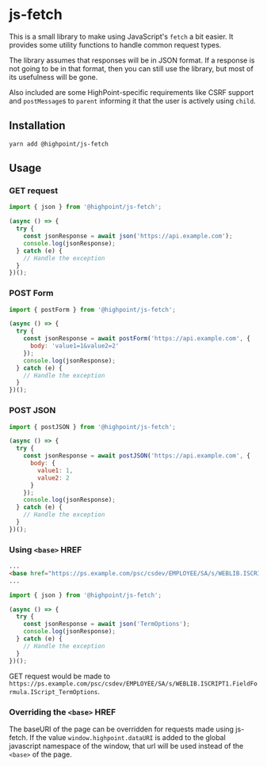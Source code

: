 # js-fetch

This is a small library to make using JavaScript's `fetch` a bit easier. It 
provides some utility functions to handle common request types.

The library assumes that responses will be in JSON format. If a response is not
going to be in that format, then you can still use the library, but most of its
usefulness will be gone.

Also included are some HighPoint-specific requirements like CSRF support and
`postMessage`s to `parent` informing it that the user is actively using `child`.

## Installation

`yarn add @highpoint/js-fetch`

## Usage

### GET request

```javascript
import { json } from '@highpoint/js-fetch';

(async () => {
  try {
    const jsonResponse = await json('https://api.example.com');
    console.log(jsonResponse);
  } catch (e) {
    // Handle the exception
  }
})();
```

### POST Form

```javascript
import { postForm } from '@highpoint/js-fetch';

(async () => {
  try {
    const jsonResponse = await postForm('https://api.example.com', {
      body: 'value1=1&value2=2'
    });
    console.log(jsonResponse);
  } catch (e) {
    // Handle the exception
  }
})();

```

### POST JSON

```javascript
import { postJSON } from '@highpoint/js-fetch';

(async () => {
  try {
    const jsonResponse = await postJSON('https://api.example.com', {
      body: {
        value1: 1,
        value2: 2
      }
    });
    console.log(jsonResponse);
  } catch (e) {
    // Handle the exception
  }
})();

```

### Using `<base>` HREF

```html
...
<base href="https://ps.example.com/psc/csdev/EMPLOYEE/SA/s/WEBLIB.ISCRIPT1.FieldFormula.IScript_Main">
...
```

```javascript
import { json } from '@highpoint/js-fetch';

(async () => {
  try {
    const jsonResponse = await json('TermOptions');
    console.log(jsonResponse);
  } catch (e) {
    // Handle the exception
  }
})();
```

GET request would be made to `https://ps.example.com/psc/csdev/EMPLOYEE/SA/s/WEBLIB.ISCRIPT1.FieldFormula.IScript_TermOptions`.

### Overriding the `<base>` HREF

The baseURI of the page can be overridden for requests made using js-fetch. If the value `window.highpoint.dataURI` is added to the global javascript namespace of the window, that url will be used instead of the `<base>` of the page.